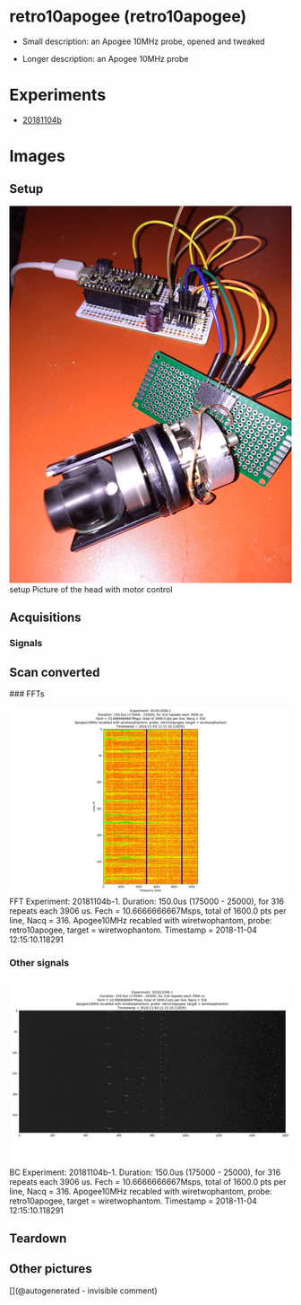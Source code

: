 # retro10apogee (retro10apogee)

* Small description: an Apogee 10MHz probe, opened and tweaked

* Longer description: an Apogee 10MHz probe

# Experiments

* [20181104b](/include/experiments/auto/20181104b.md)


# Images

## Setup 

![](/matty/20181104b/photos/P_20181104_130337.jpg)
setup
Picture of the head with motor control

## Acquisitions 

### Signals 

## Scan converted 

### FFTs 

![](/matty/20181104b/images/Spectrum_20181104b-1.jpg)
FFT
Experiment: 20181104b-1. Duration: 150.0us (175000 - 25000), for 316 repeats each 3906 us. Fech = 10.6666666667Msps, total of 1600.0 pts per line, Nacq = 316. Apogee10MHz recabled with wiretwophantom, probe: retro10apogee, target = wiretwophantom. Timestamp = 2018-11-04 12:15:10.118291

### Other signals 

![](/matty/20181104b/images/2DArray_20181104b-1.jpg)
BC
Experiment: 20181104b-1. Duration: 150.0us (175000 - 25000), for 316 repeats each 3906 us. Fech = 10.6666666667Msps, total of 1600.0 pts per line, Nacq = 316. Apogee10MHz recabled with wiretwophantom, probe: retro10apogee, target = wiretwophantom. Timestamp = 2018-11-04 12:15:10.118291

## Teardown 

## Other pictures 





[](@autogenerated - invisible comment)